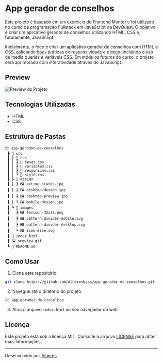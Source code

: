 # App gerador de conselhos
Este projeto é baseado em um exercício do Frontend Mentor e foi utilizado no curso de programação Fullstack em JavaScript da DevQuest. O objetivo é criar um aplicativo gerador de conselhos utilizando HTML, CSS e, futuramente, JavaScript.

Inicialmente, o foco é criar um aplicativo gerador de conselhos com HTML e CSS, aplicando boas práticas de responsividade e design, incluindo o uso de media queries e variáveis CSS. Em módulos futuros do curso, o projeto será aprimorado com interatividade através do JavaScript.

## Preview

![Preview do Projeto](../app-gerador-de-conselhos/preview.gif)

## Tecnologias Utilizadas

- HTML
- CSS

## Estrutura de Pastas

```
📦 app-gerador-de-conselhos
 ┣ 📂 src
 ┃ ┣ 📂 css
 ┃ ┃ ┣ 📜 reset.css
 ┃ ┃ ┣ 📜 variables.css
 ┃ ┃ ┣ 📜 responsive.css
 ┃ ┃ ┗ 📜 style.css
 ┃ ┣ 📂 design 
 ┃ ┃ ┣ 🖼️ active-states.jpg
 ┃ ┃ ┣ 🖼️ desktop-design.jpg
 ┃ ┃ ┣ 🖼️ desktop-preview.jpg
 ┃ ┃ ┗ 🖼️ mobile-design.jpg
 ┃ ┗ 📂 images
 ┃   ┣ 🖼️ favicon-32x32.png
 ┃   ┣ 🖼️ pattern-divider-mobile.svg
 ┃   ┣ 🖼️ pattern-divider-desktop.svg 
 ┃   ┗ 🖼️ icon-dice.svg
 ┣ 📜 index.html
 ┣ 🖼️ preview.gif
 ┗ 📜 README.md
```

## Como Usar

1. Clone este repositório:

```bash
git clone https://github.com/Alberesbass/app-gerador-de-conselhos.git
```

2. Navegue até o diretório do projeto:

```bash
cd app-gerador-de-conselhos
```

3. Abra o arquivo `index.html` no seu navegador da web.

## Licença

Este projeto está sob a licença MIT. Consulte o arquivo [LICENSE](./LICENSE) para obter mais informações.

---

Desenvolvido por [Alberes](https://github.com/Alberesbass)

